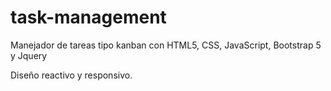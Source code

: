 # task-management

Manejador de tareas tipo kanban con HTML5, CSS, JavaScript, Bootstrap 5 y Jquery 

Diseño reactivo y responsivo. 

